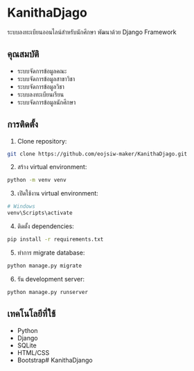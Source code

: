 # KanithaDjago

ระบบลงทะเบียนออนไลน์สำหรับนักศึกษา พัฒนาด้วย Django Framework

## คุณสมบัติ

- ระบบจัดการข้อมูลคณะ
- ระบบจัดการข้อมูลสาขาวิชา
- ระบบจัดการข้อมูลวิชา
- ระบบลงทะเบียนเรียน
- ระบบจัดการข้อมูลนักศึกษา

## การติดตั้ง

1. Clone repository:
```bash
git clone https://github.com/eojsiw-maker/KanithaDjago.git
```

2. สร้าง virtual environment:
```bash
python -m venv venv
```

3. เปิดใช้งาน virtual environment:
```bash
# Windows
venv\Scripts\activate
```

4. ติดตั้ง dependencies:
```bash
pip install -r requirements.txt
```

5. ทำการ migrate database:
```bash
python manage.py migrate
```

6. รัน development server:
```bash
python manage.py runserver
```

## เทคโนโลยีที่ใช้

- Python
- Django
- SQLite
- HTML/CSS
- Bootstrap# KanithaDjango  
